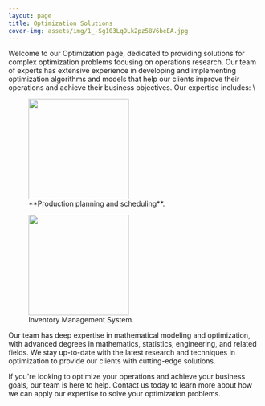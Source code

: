 ```yaml
---
layout: page
title: Optimization Solutions
cover-img: assets/img/1_-Sg103LqOLk2pz58V6beEA.jpg
---
```

Welcome to our Optimization page, dedicated to providing solutions for complex optimization problems focusing on operations research. Our team of experts has extensive experience in developing and implementing optimization algorithms and models that help our clients improve their operations and achieve their business objectives.
Our expertise includes: \
<figure>
  <img src="https://github.com/DixitConsultingGroup/dixitconsultinggroup.github.io/blob/master/assets/img/Production_Scheduling_Challenges.png" width="200" height="200" />
  <figcaption> **Production planning and scheduling**. </figcaption>
</figure>

<figure>
  <img src="https://github.com/DixitConsultingGroup/dixitconsultinggroup.github.io/blob/master/assets/img/Inventory-Management-System3-1.jpg" width="200" height="200" />
  <figcaption> Inventory Management System.</figcaption>
</figure>

Our team has deep expertise in mathematical modeling and optimization, with advanced degrees in mathematics, statistics, engineering, and related fields. We stay up-to-date with the latest research and techniques in optimization to provide our clients with cutting-edge solutions.

If you're looking to optimize your operations and achieve your business goals, our team is here to help. Contact us today to learn more about how we can apply our expertise to solve your optimization problems.
